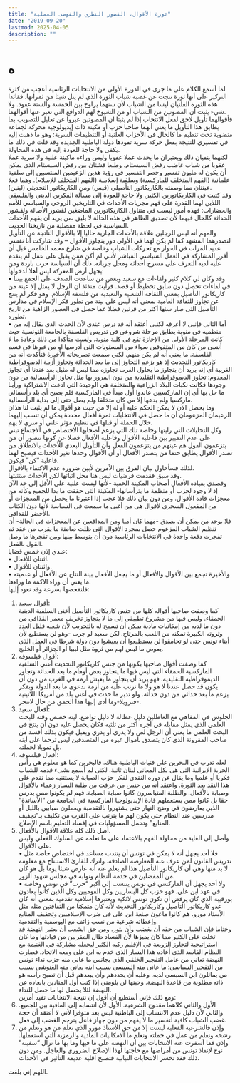 ```yaml
---
title: "ثورة الأقوال، القصور النظري والفوضى العملية"
date: "2019-09-20"
lastmod: 2025-04-05
description: ""
---
```

# **ه**

لما أسمع الكلام على ما جرى في الدورة الأولى من الانتخابات الرئاسية أعجب من كثرة التركيز على أنها ثورة نتجت عن غضبة شباب الثورة الذي لم ينل شيئا من ثمراتها. فقائدا هذه الثورة العلنيان ليسا من الشباب لأن سنهما يراوح بين الخمسة والستة عقود. ولا شيء يثبت أن المصوتين من الشباب أو من الشيوخ لهم الدوافع التي تعبر عنها أقوالهما.  
فأقوالهما تأويل لاحق لفعل الانتخاب إذا لم يثبتا ان المصوتين عبروا عن تعليل للتصويب بما يطابق هذا التأويل ما يعني أنهما صاحبا حزب أو مكينة ذات إيديولوجية محركة لجماعة منضوية تحت تنظيم ما كالحال في الأحزاب العلنية أو التنظيمات السرية: وهو ما ذهبت إليه في تفسيري للنتيجة بفعل حركة سرية تقودها دولة الباطنية الجديدة وقد قلت في ذلك ما يكفي ولا حاجة للعودة إليه في هذه المحاولة.  
لكنهما ينفيان ذلك ويعتبران ما يحدث عملا عفويا وليس وراءه ماكينة علنية ولا سرية عملا عفويا من شباب غاضب رفض السيستام. وطبعا فشتان بين رفض السيستام الذي يمكن أن يكون له مليون تفسير وحصر التفسير في رؤية هذين الزعيمين المنتسبين إلى سلفية علمانية (الفهم المتخلف للماركسية) وسلفية إسلامية (الفهم المتخلف للإسلام). وهما فعلا عينتان مما وصفته بالكاريكاتور التأصيلي (قيس) ومن الكاريكاتور التحديثي (لينين).  
وقد كتبت في الكاريكاتورين الكثير. ولا حاجة للعودة إلى مسألة الفكرين الديني والفلسفي اللذين لهما القدرة على فهم مجريات الأحداث في التاريخين الروحي والسياسي للأمم والحضارات: فهذه أمور ليست في متناول الكاريكاتورين الماضغين لقشور الأصالة ولقشور الحداثة كالحال فيهما لأن تصديق الظاهر في هذه الحالة لا يليق بمن يريد أن يفهم الأحداث السياسية في لحظة مفصلية من تاريخنا الحديث.  
والمهم أنه ليس للرجلين علاقة بالأحداث الجارية حاليا إلا بالأقوال الناتجة عن التأويل لتصدرهما المشهد كما لم يكن لهما في الأولى دور يتجاوز الأقوال – وقد شاركت أنا نفسي عديد المرات في الحوار مع تحركات الشباب وخاصة في شارع محمد الخامس قبل أن أقرر المشاركة في العمل السياسي المباشر لأنـي لم أكن ممن يقبل على عمل لم يتقدم عليه لديه التعرف على مسرح أحداثه ومحل جريانه. ذلك أن السياسة حرب باردة ومن يجهل أرض المعركة ليس أهلا لدخولها:  
• وقد وكان لي كلام كثير ولقاءات مع سعيد وبعض من ساعدت الصدف على الجمع بيننا في لقاءات تحصل دون سابق تخطيط أو قصد. فرأيت منذئذ ان الرجل لا يمثل إلا عينة من كاريكاتور التأصيل بمعنى الثقافة الشعبية والتعبدية من فلسفة الإسلام. وهو فكر لم ينتج عن تجاوز للثقافة العامية بمعنى أنه ليس على بينة من تطور فكر الإسلام في مدارس التأصيل التي صار سنها أكثر من قرنين فضلا عما حصل في العصور الزاهية من تاريخ تطوره.  
• أما الثاني فإنـي لا أعرفه لكنـي أعتقد أنه قد درس عندي لأن الحدث الذي يقال إنه من منظميه في منوبة يطابق مرحلة شروعي في تدريس الفلسفة بالجامعة التونسية حيث كانت المرحلة الأولى من الإجازة تقع في كلية منوبة. ولست متأكدا من ذلك وعادة ما لا أنسى من كان من المتفوقين سواء من المستويات التي أدرسها او من غيرها في قسم الفلسفة. ما يعني أنه لم يكن منهم. لكني سمعت تصريحاته الأخيرة فتأكدت أنه من كاريكاتور التحديث إذ هو يزعم التجاوز إلى ما بعد الحداثة وتجاوز أزمة الديموقراطية الغربية أي إنه يريد أن يتجاوز ما يحاول الغرب تجاوزه مما ليس له مثيل بعد عندنا أي تجاوز المعدوم: تجاوز الديموقراطية التقليدية من دون المرور بها مثل تجاوز الرأسمالية من دون وجودها فكانت نكبات البلاد الزراعية والمتخلفة هي الوحيدة التي ادعت الاشتراكية ورأينا ما حل بها أي إن الماركسيين عاندوا أول مبدأ في الماركسية فلم يصبح أي بلد رأسمالي ماركسيا ولم يدعها إلا من كان متخلفا ولم يصل حتى إلى بداية الرأسمالية.  
وما يحصل الآن لا يمكن الحكم عليه أو له إلا من حيث هو أقوال ما لم يثبت لنا هذان الزعيمان المزعومان أن ما حصل في الانتخابات ثمرة أفعال محددة يمكن أن تنسب إليهما خلال الحملة أو قبلها في تنظيم مؤثر علني أو سري لا يهم.  
وكل التحليلات التي رايتها وخاصة تلك التي يزعم أصحابها الاختصاص في الاجتماع تبني على عدم التمييز بين فاعلية الأقوال وفاعلية الأفعال فضلا عن كونها تتصور أن من يتزعمون القول هم عينهم من يتزعمون الفعل وأن التأويل البعدي للأحداث بالانطلاق من تصدر الأقوال يطابق حتما من يتصدر الأفعال أو أن الأقوال وحدها تغير الأحداث فيصبح لهما فاعلية “كن” فيكون.  
لذلك فسأحاول بيان الفرق بين الأمرين لأبين ضرورة عدم الاكتفاء بالأقوال.  
وقد سبق فقدمت فرضيات ليس هنا محل اثباتها لكن الأحداث ستثبتها.  
وقصدي بقيادة الأفعال أصحاب المكينة الخفية -لأنها ليست علنية على الأقل إلى حد الآن إذ لا وجود لحزب أو منظمة ما يترأسانها- المكينة التي حققت ما بدا للجميع وكأنه من معجزات قادة الأقوال. ومن دون بيان ذلك فلا عجب إذا اعتبرنا ما يحصل من المعجزات أو من المفعول السحري لأقوال هي من أغبى ما سمعت في السياسة لأنها دون الكتاب الأخضر للقذافي.  
فلا يوجد من يمكن أن يصدق -مهما كان أميا ومن المدافعين عن المعجزات في الحالة- أن تنظيم الشباب المزعوم حصل بمجرد الأقوال التي ظلت صامتة ما يقرب من عقد ثم تفجرت دفعة واحدة في الانتخابات الرئاسية دون أن يتوسط بينها وبين تفجرها ما وصل القول بالفعل.  
عندي إذن خمس قضايا:  
• اثنتان للأفعال.  
• واثنتان للأقوال.  
• والأخيرة تجمع بين الأقوال والأفعال أو ما يجعل الأفعال بينة النتاج عن الأفعال أو عدميته ما يعني أن وراء الاكمة ما وراءها.  
فلنفحصها بسرعة وقد نعود إليها:  
1. أقوال سعيد:  
كما وصفت صاحبها أقواله كلها من جنس كاريكاتور التأصيل أعني السلفية الدينية الحمقاء. وليس فيها من مشروع تطبيقي إلى ما لا يتجاوز تخريف معمر القذافي من دون ما لديه من إمكانيات مادية يمكن أن تسمح له بالتجريب لأن شعبه قليل العدد وثروته الكبيرة تمكنه من اللعب بالمرتاح. لكن سعيد لو جرب -وهو لن يستطيع لأن أبناء تونس حتى لو تحامقوا لن يستطيعوا أن يعيشوا دون دولة شرطا في العمل الذي يعوض ما ليس لهم من ثروة مثل ليبيا أو الجزائر أو الخليج.  
2. أقوال فيلسوفه:  
كما وصفت أقوال صاحبها بكونها من جنس كاريكاتور التحديث أعني السلفية الماركسية الحمقاء التي ليس فيها ما يتجاوز بعض أوهام ما بعد الحداثة وتجاوز الديموقراطية التقليدية. فهو يريد أن يتجاوز ما يعيش أزمة في الغرب من دون أن يكون قد حصل عندنا لا هو ولا ما ترتب عليه من أزمة بدعوى ما بعد الدولة وبفكر يزعم ما بعد حداثي من دون حداثة. ولو تدبر ما حدث في أغنى بلد من أمريكا اللاتينية -فنزويلا-وما أدى إليها هذا الحمق من حال لانتحر.  
3. أفعال سعيد:  
الجلوس في المقاهي مع العاطلين دليل عطالة لا دليل تواضع. ليته خصص وقته للبحث العلمي الذي يمثل مقابله في أجره أكثر من ثلثيه فكان يحصل عليه دون أن ينتج في البحث العلمي ما يعني أن الرجل لص ولا يدري أو يدري ويقبل فيكون بذلك أفسد من صاحب المقرونة الذي كان يتصدق بأموال غيره من المتصدقين ليس ترحما على أبنه بل تمويلا لحملته.  
4. أفعال فيلسوفه:  
لعله تدرب في البحرين على فنيات الباطنية هناك. فالبحرين كما هو معلوم هي رأس الحربة الإيرانية التي هي بكل المعاني لبنان ثانية. لكني لم أسمع بشيء قدمه للشباب فكريا أو علميا وما يقال عن دوره النقدي لفكر حزب الصبابة لا يستثنيه مما تقدم على هذا النقد بعد الثورة. واعتقد أنه من جنس من عرفت من طلبة اليسار زعماء بالأقوال وصبابة بالأفعال. والطلبة المتياسرون كانوا صبابة الصبابة. فهم لم يكونوا ممن يدرس حقا بل كانوا ممن يستعملهم قادة الإيديولوجيا الماركسية في الجامعة من “الأساتذة” الذين يعارضون في وضح النهار حتى يشتهروا بالتقدمية ويعملون صبابين بالليل أو مدرسين عند النظام حتى يكون لهم ما يترتب على القرب من تكليف بـ”تجفيف المنابع” وتحمل المسؤوليات في إفساد التعليم باسم الإصلاح.  
5. أصل ذلك كله علاقة الأقوال بالأفعال.  
وأصل إلى الغاية من محاولة الفهم بالاعتماد على ما نعلمه عن السلوك الفعلي وليس على الأقوال.  
• فلا أحد يجهل أنه لا يمكن في تونس أن ينتدب مساعد في اختصاص خاصة مثل تدريس القانون لمن عرف عنه المعارضة الصادقة. واترك للقارئ الاستنتاج مع معلومة لا بد منها وهي أن كاريكاتور التأصيل هذا لم يعلم عنه أنه عارض شيئا يوما بل هو كان من المفضلين في خدمة النظام ونوابه في مجلس شهود الزور.  
• ولا أحد يجهل أن الماركسي في تونس ينتسب إلى أكبر “حزب” في تونس وخاصة في عهد ابن علي. فهو حزب كل اليساريين وكل القوميين وكل الذين كانوا يعادون بورقيبة الذي كان يرفض أن تكون تونس لائكية ويعتبرها إسلامية تقدمية بمعنى أنه كان عدو كاريكاتور التأصيل وكاريكاتور التحديث لأنه كان متمكنا من الثقافتين مثله مثل الأستاذ مورو. هم كانوا ماعون صنعة ابن علي في ضرب الإسلاميين وتجفيف المنابع وإعطائه شرعية من نسب زائف مع اليوسفية والتقدمية.  
وختاما فإن الشباب من حقه أن يغضب وأن يثور. ومن حق الشعب أن يعتبر النهضة قد تخلت على الكثير مما كان يميزها لأن الفساد طال المقربين من قيادتها وما كان استراتيجية لتجاوز الزوبعة في الإقليم ركبه الكثير ليجعله مشاركة في الغنيمة مع النظام الفاسد الذي أعاده هذا اليسار الذي خدم به ابن علي ومعه الاتحاد. فصارت النهضة تعاني من عامل التفجير الخلقي الذي يجانس ما عانى منه حزب نداء تونس من التفجير السياسي: ما عانى منه السبسي بسبب ابنه يعاني منه الغنوشي بسبب من يماثلون ابن السبسي لديه. وعليه أن يحددهم وأن يبعدهم قبل أن تصبح رأسه هو ذاته مطلوبة من قاعدة النهضة. وحينها لن يلومني إذا كنت أول المنادين بابعاده عن النهضة لئلا يحصل لها ما حصل للنداء.  
ومع ذلك فإني أستطيع أن أقول إن نتيجة الانتخابات تفيد أمرين:  
1. الأول والثاني كلاهما مقدوح الشرعية. الأول لأن انتسابه إلى المافية بين للجميع. والثاني لأن دليل عدم الانتساب إلى الباطنية ليس بعد متوفرا لأني لا أعتقد أن حجة غضب الشباب كافية لتفسير ما لا يفهم من دون جهاز فاعل يترجم الغضب إلى فعل.  
2. وإذن فالشرعية الفعلية ليست إلا من حق الأستاذ مورو الذي نعلم من هو ونعلم من رشحه ونعلم من عمل في حملته ونعلم ما الامكانيات المادية والرمزية التي استعملها. وإذن فما أسفرت عنه الانتخابات بين أن النهضة على ما فيها وما بها ما تزال “سفينة” نوح لإنقاذ تونس من أمراضها مع حاجتها لهذا الإصلاح الضروري والعاجل. ومن دون ذلك فقد تخسر الانتخابات النيابية فتصبح اقلية عديمة التأثير في الأحداث.

اللهم إني بلغت.

###

